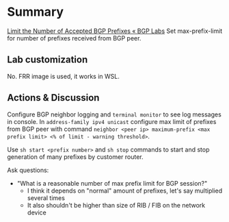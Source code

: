# Summary
[Limit the Number of Accepted BGP Prefixes « BGP Labs](https://bgplabs.net/basic/b-max-prefix/) 
Set max-prefix-limit for number of prefixes received from BGP peer.
## Lab customization
No. FRR image is used, it works in WSL.
## Actions & Discussion
Configure BGP neighbor logging and `terminal monitor` to see log messages in console.
In `address-family ipv4 unicast` configure max limit of prefixes from BGP peer with command `neighbor <peer ip> maximum-prefix <max prefix limit> <% of limit - warning threshold>`.

Use `sh start <prefix number>` and `sh stop` commands to start and stop generation of many prefixes by customer router.

Ask questions:
- "What is a reasonable number of max prefix limit for BGP session?"
	- I think it depends on "normal" amount of prefixes, let's say multiplied several times
	- It also shouldn't be higher than size of RIB / FIB on the network device
